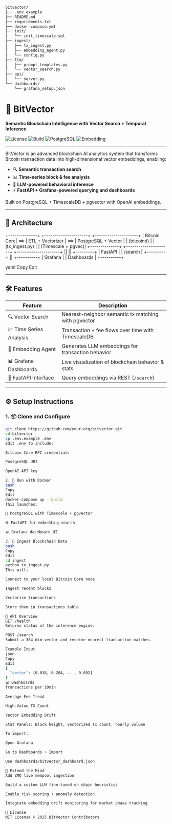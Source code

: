 ```txt
bitvector/
├── .env.example
├── README.md
├── requirements.txt
├── docker-compose.yml
├── init/
│   └── init_timescale.sql
├── ingest/
│   ├── tx_ingest.py
│   ├── embedding_agent.py
│   └── config.py
├── llm/
│   ├── prompt_templates.py
│   └── vector_search.py
├── api/
│   └── server.py
└── dashboards/
    └── grafana_setup.json
```

# 🧠 BitVector
**Semantic Blockchain Intelligence with Vector Search + Temporal Inference**

![License](https://img.shields.io/badge/license-MIT-blue.svg)
![Build](https://img.shields.io/badge/build-stable-green)
![PostgreSQL](https://img.shields.io/badge/PostgreSQL-Timescale-blue)
![Embedding](https://img.shields.io/badge/LLM-OpenAI-ff69b4)

---

BitVector is an advanced blockchain AI analytics system that transforms Bitcoin transaction data into high-dimensional vector embeddings, enabling:

- 🔍 **Semantic transaction search**
- 📊 **Time-series block & fee analysis**
- 🤖 **LLM-powered behavioral inference**
- ⚡ **FastAPI + Grafana-powered querying and dashboards**

Built on PostgreSQL + TimescaleDB + pgvector with OpenAI embeddings.

---

## 📐 Architecture

+--------------+ +---------------------+ +---------------------+
| Bitcoin Core| ==> | ETL + Vectorizer | ==> | PostgreSQL + Vector |
| (bitcoind) | | (tx_ingest.py) | | (Timescale + pgvec)|
+--------------+ +---------------------+ +---------------------+
||
||
+---------+
| FastAPI |
| /search |
+---------+
||
+----------+
| Grafana |
| Dashboards |
+----------+

yaml
Copy
Edit

---

## 🛠️ Features

| Feature                          | Description                                              |
|----------------------------------|----------------------------------------------------------|
| 🔍 Vector Search                 | Nearest-neighbor semantic tx matching with pgvector      |
| 📈 Time Series Analysis          | Transaction + fee flows over time with TimescaleDB       |
| 🤖 Embedding Agent               | Generates LLM embeddings for transaction behavior        |
| 📊 Grafana Dashboards            | Live visualization of blockchain behavior & stats        |
| 🧪 FastAPI Interface             | Query embeddings via REST (`/search`)                    |

---

## ⚙️ Setup Instructions

### 1. 📦 Clone and Configure

```bash
git clone https://github.com/your-org/bitvector.git
cd bitvector
cp .env.example .env
Edit .env to include:

Bitcoin Core RPC credentials

PostgreSQL URI

OpenAI API key

2. 🐳 Run with Docker
bash
Copy
Edit
docker-compose up --build
This launches:

🐘 PostgreSQL with Timescale + pgvector

🌐 FastAPI for embedding search

📊 Grafana dashboard UI

3. 🧬 Ingest Blockchain Data
bash
Copy
Edit
cd ingest
python tx_ingest.py
This will:

Connect to your local Bitcoin Core node

Ingest recent blocks

Vectorize transactions

Store them in transactions table

📡 API Overview
GET /health
Returns status of the inference engine.

POST /search
Submit a 384-dim vector and receive nearest transaction matches.

Example Input
json
Copy
Edit
{
  "vector": [0.038, 0.284, ..., 0.092]
}
📊 Dashboards
Transactions per 10min

Average Fee Trend

High-Value TX Count

Vector Embedding Drift

Stat Panels: Block height, vectorized tx count, hourly volume

To import:

Open Grafana

Go to Dashboards > Import

Use dashboards/bitvector_dashboard.json

🧠 Extend the Mind
Add ZMQ live mempool ingestion

Build a custom LLM fine-tuned on chain heuristics

Enable risk scoring + anomaly detection

Integrate embedding drift monitoring for market phase tracking

📜 License
MIT License © 2025 BitVector Contributors
